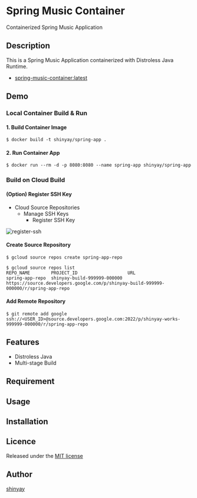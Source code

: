 # Spring Music Container

Containerized Spring Music Application

## Description
This is a Spring Music Application containerized with Distroless Java Runtime.

- [spring-music-container:latest](https://hub.docker.com/repository/docker/shinyay/spring-music-container)

## Demo

### Local Container Build & Run
#### 1. Build Container Image
```
$ docker build -t shinyay/spring-app .
```

#### 2. Run Container App
```shell script
$ docker run --rm -d -p 8080:8080 --name spring-app shinyay/spring-app
```

### Build on Cloud Build
#### (Option) Register SSH Key
- Cloud Source Repositories
  - Manage SSH Keys
    - Register SSH Key

![register-ssh](https://user-images.githubusercontent.com/3072734/92601920-5f188b80-f2e8-11ea-8566-5f5e40d6d66f.png)

#### Create Source Repository
```
$ gcloud source repos create spring-app-repo
```

```
$ gcloud source repos list
REPO_NAME        PROJECT_ID                   URL
spring-app-repo  shinyay-build-999999-000000  https://source.developers.google.com/p/shinyay-build-999999-000000/r/spring-app-repo
```

#### Add Remote Repository
```
$ git remote add google ssh://<USER_ID>@source.developers.google.com:2022/p/shinyay-works-999999-000000/r/spring-app-repo
```

## Features

- Distroless Java
- Multi-stage Build

## Requirement

## Usage

## Installation

## Licence

Released under the [MIT license](https://gist.githubusercontent.com/shinyay/56e54ee4c0e22db8211e05e70a63247e/raw/34c6fdd50d54aa8e23560c296424aeb61599aa71/LICENSE)

## Author

[shinyay](https://github.com/shinyay)

